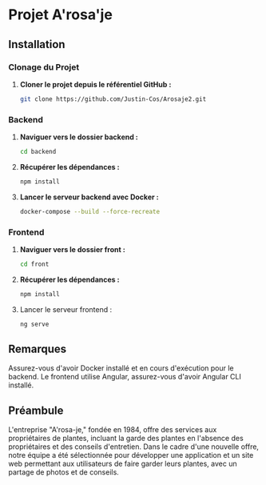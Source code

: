 # Projet A'rosa'je

## Installation

### Clonage du Projet

1. **Cloner le projet depuis le référentiel GitHub :**
   ```bash
   git clone https://github.com/Justin-Cos/Arosaje2.git

### Backend

1. **Naviguer vers le dossier backend :**
   ```bash
   cd backend

2. **Récupérer les dépendances :**
   ```bash
   npm install

3. **Lancer le serveur backend avec Docker :** 
   ```bash
   docker-compose --build --force-recreate

### Frontend

1. **Naviguer vers le dossier front :**
   ```bash
   cd front

2. **Récupérer les dépendances :**
   ```bash
   npm install
3. Lancer le serveur frontend :
   ```bash
   ng serve
   
## Remarques

Assurez-vous d'avoir Docker installé et en cours d'exécution pour le backend.
Le frontend utilise Angular, assurez-vous d'avoir Angular CLI installé.

## Préambule

L'entreprise "A'rosa-je," fondée en 1984, offre des services aux propriétaires de plantes, incluant la garde des plantes en l'absence des propriétaires et des conseils d'entretien. Dans le cadre d'une nouvelle offre, notre équipe a été sélectionnée pour développer une application et un site web permettant aux utilisateurs de faire garder leurs plantes, avec un partage de photos et de conseils. 
